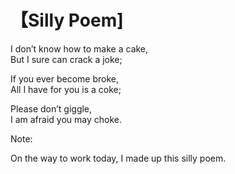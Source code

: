 #  【Silly Poem]

I don’t know how to make a cake,  
But I sure can crack a joke;

If you ever become broke,  
All I have for you is a coke;

Please don’t giggle,  
I am afraid you may choke.  

Note: 

On the way to work today, I made up this silly poem. 
